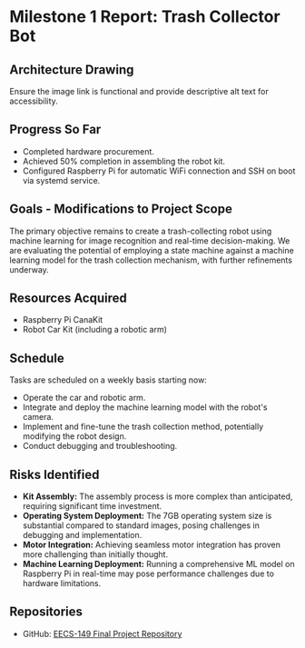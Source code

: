 # Milestone 1 Report: Trash Collector Bot

## Architecture Drawing
Ensure the image link is functional and provide descriptive alt text for accessibility.

## Progress So Far
- Completed hardware procurement.
- Achieved 50% completion in assembling the robot kit.
- Configured Raspberry Pi for automatic WiFi connection and SSH on boot via systemd service.

## Goals - Modifications to Project Scope
The primary objective remains to create a trash-collecting robot using machine learning for image recognition and real-time decision-making. We are evaluating the potential of employing a state machine against a machine learning model for the trash collection mechanism, with further refinements underway.

## Resources Acquired
- Raspberry Pi CanaKit
- Robot Car Kit (including a robotic arm)

## Schedule
Tasks are scheduled on a weekly basis starting now:
- Operate the car and robotic arm.
- Integrate and deploy the machine learning model with the robot's camera.
- Implement and fine-tune the trash collection method, potentially modifying the robot design.
- Conduct debugging and troubleshooting.

## Risks Identified
- **Kit Assembly:** The assembly process is more complex than anticipated, requiring significant time investment.
- **Operating System Deployment:** The 7GB operating system size is substantial compared to standard images, posing challenges in debugging and implementation.
- **Motor Integration:** Achieving seamless motor integration has proven more challenging than initially thought.
- **Machine Learning Deployment:** Running a comprehensive ML model on Raspberry Pi in real-time may pose performance challenges due to hardware limitations.

## Repositories
- GitHub: [EECS-149 Final Project Repository](https://github.com/jimchen2/EECS-149-Final-Project)
